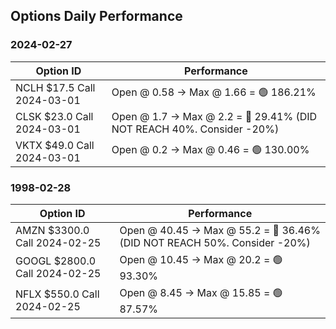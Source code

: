 ## Options Daily Performance
  
### 2024-02-27

| Option ID | Performance |
| --- | --- |
| NCLH $17.5 Call 2024-03-01 | Open @ 0.58 -> Max @ 1.66 = 🟢 186.21% |
| CLSK $23.0 Call 2024-03-01 | Open @ 1.7 -> Max @ 2.2 = 🔴 29.41% (DID NOT REACH 40%. Consider -20%) |
| VKTX $49.0 Call 2024-03-01 | Open @ 0.2 -> Max @ 0.46 = 🟢 130.00% |

### 1998-02-28

| Option ID | Performance |
| --- | --- |
| AMZN $3300.0 Call 2024-02-25 | Open @ 40.45 -> Max @ 55.2 = 🔴 36.46% (DID NOT REACH 50%. Consider -20%) |
| GOOGL $2800.0 Call 2024-02-25 | Open @ 10.45 -> Max @ 20.2 = 🟢 93.30% |
| NFLX $550.0 Call 2024-02-25 | Open @ 8.45 -> Max @ 15.85 = 🟢 87.57% |

